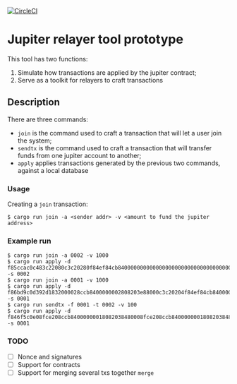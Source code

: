 [![CircleCI](https://circleci.com/gh/gballet/jupiter-relayer-proto.svg?style=svg)](https://circleci.com/gh/gballet/jupiter-relayer-proto)

# Jupiter relayer tool prototype

This tool has two functions:

  1. Simulate how transactions are applied by the jupiter contract;
  2. Serve as a toolkit for relayers to craft transactions

## Description

There are three commands:

 * `join` is the command used to craft a transaction that will let a user join the system;
 * `sendtx` is the command used to craft a transaction that will transfer funds from one jupiter account to another;
 * `apply` applies transactions generated by the previous two commands, against a local database

### Usage

Creating a `join` transaction:

```
$ cargo run join -a <sender addr> -v <amount to fund the jupiter address>
```

### Example run

```
$ cargo run join -a 0002 -v 1000
$ cargo run apply -d f85ccac0c483c22080c3c20280f84ef84cb840000000000000000000000000000000000000000000000000000000000000000000000000000000000000000000000000000000000000000000000000000000008400000002808203e88080 -s 0002
$ cargo run join -a 0001 -v 1000
$ cargo run apply -d f86bd9c0d392d1832000028ccb8400000002808203e88000c3c20204f84ef84cb840000000000000000000000000000000000000000000000000000000000000000000000000000000000000000000000000000000000000000000000000000000008400000001808203e88080 -s 0001
$ cargo run sendtx -f 0001 -t 0002 -v 100
$ cargo run apply -d f846f5c0e08fce208ccb84000000018082038480008fce208ccb8400000001808203848000d2c20280c28001c20280c20402c503c3808080cecd8400000001840000000280648080 -s 0001
```

### TODO

 - [ ] Nonce and signatures
 - [ ] Support for contracts
 - [ ] Support for merging several txs together `merge`
